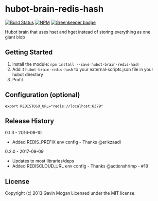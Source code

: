 # hubot-brain-redis-hash

[![Build Status](https://travis-ci.org/halkeye/hubot-brain-redis-hash.svg?branch=master)](https://travis-ci.org/halkeye/hubot-brain-redis-hash)
[![NPM](https://nodei.co/npm/hubot-brain-redis-hash.png)](https://nodei.co/npm/hubot-brain-redis-hash/) [![Greenkeeper badge](https://badges.greenkeeper.io/halkeye/hubot-brain-redis-hash.svg)](https://greenkeeper.io/)

Hubot brain that uses hset and hget instead of storing everything as one giant blob

## Getting Started
1. Install the module: `npm install --save hubot-brain-redis-hash`
2. Add it `hubot-brain-redis-hash` to your external-scripts.json file in your hubot directory
3. Profit

## Configuration (optional)
```
export REDISTOGO_URL="redis://localhost:6379"
```

## Release History

0.1.3 - 2016-09-10

* Added REDIS_PREFIX env config - Thanks @erikzaadi

0.2.0 - 2017-09-09

* Updates to most libraries/deps
* Added REDISCLOUD_URL env config - Thanks @actionshrimp - #18

## License
Copyright (c) 2013 Gavin Mogan
Licensed under the MIT license.
